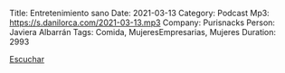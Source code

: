 Title: Entretenimiento sano
Date: 2021-03-13
Category: Podcast
Mp3: https://s.danilorca.com/2021-03-13.mp3
Company: Purisnacks
Person: Javiera Albarrán
Tags: Comida, MujeresEmpresarias, Mujeres
Duration: 2993

<a href="https://s.danilorca.com/2021-03-13.mp3" type="audio/mpeg">
Escuchar
</a>
